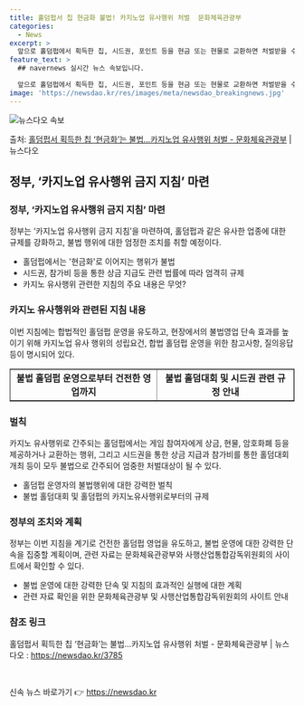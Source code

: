 ```yaml
---
title: 홀덤펍서 칩 현금화 불법! 카지노업 유사행위 처벌  문화체육관광부
categories:
  - News
excerpt: >
  앞으로 홀덤펍에서 획득한 칩, 시드권, 포인트 등을 현금 또는 현물로 교환하면 처벌받을 수 있다. 또 실명을…
feature_text: >
  ## navernews 실시간 뉴스 속보입니다.

  앞으로 홀덤펍에서 획득한 칩, 시드권, 포인트 등을 현금 또는 현물로 교환하면 처벌받을 수 있다. 또 실명을…
image: 'https://newsdao.kr/res/images/meta/newsdao_breakingnews.jpg'
---
```


![뉴스다오 속보](https://newsdao.kr/res/images/meta/newsdao_breakingnews.jpg)

<p>출처: <a href="https://newsdao.kr/3785" rel="dofollow">홀덤펍서 획득한 칩 ‘현금화’는 불법…카지노업 유사행위 처벌 - 문화체육관광부</a> | 뉴스다오</p>

<h2 data-ke-size="size26">정부, ‘카지노업 유사행위 금지 지침’ 마련</h2>
<h3>정부, ‘카지노업 유사행위 금지 지침’ 마련</h3>
<p data-ke-size="size16">정부는 ‘카지노업 유사행위 금지 지침’을 마련하여, 홀덤펍과 같은 유사한 업종에 대한 규제를 강화하고, 불법 행위에 대한 엄정한 조치를 취할 예정이다.</p>
<ul>
<li>홀덤펍에서는 '현금화'로 이어지는 행위가 불법</li>
<li>시드권, 참가비 등을 통한 상금 지급도 관련 법률에 따라 엄격히 규제</li>
<li>카지노 유사행위 관련한 지침의 주요 내용은 무엇?</li>
</ul>
<h3>카지노 유사행위와 관련된 지침 내용</h3>
<p data-ke-size="size16">이번 지침에는 합법적인 홀덤펍 운영을 유도하고, 현장에서의 불법영업 단속 효과를 높이기 위해 카지노업 유사 행위의 성립요건, 합법 홀덤펍 운영을 위한 참고사항, 질의응답 등이 명시되어 있다.</p>
<table style="width: 100%;" border="1">
<tbody>
<tr>
<td style="text-align: center; height: 17px;"><b>불법 홀덤펍 운영으로부터 건전한 영업까지</b></td>
<td style="text-align: center; height: 17px;"><b>불법 홀덤대회 및 시드권 관련 규정 안내</b></td>
</tr>
</tbody>
</table>
<h3>벌칙</h3>
<p data-ke-size="size16">카지노 유사행위로 간주되는 홀덤펍에서는 게임 참여자에게 상금, 현물, 암호화폐 등을 제공하거나 교환하는 행위, 그리고 시드권을 통한 상금 지급과 참가비를 통한 홀덤대회 개최 등이 모두 불법으로 간주되어 엄중한 처벌대상이 될 수 있다.</p>
<ul>
<li>홀덤펍 운영자의 불법행위에 대한 강력한 벌칙</li>
<li>불법 홀덤대회 및 홀덤펍의 카지노유사행위로부터의 규제</li>
</ul>
<h3>정부의 조치와 계획</h3>
<p data-ke-size="size16">정부는 이번 지침을 계기로 건전한 홀덤펍 영업을 유도하고, 불법 운영에 대한 강력한 단속을 집중할 계획이며, 관련 자료는 문화체육관광부와 사행산업통합감독위원회의 사이트에서 확인할 수 있다.</p>
<ul>
<li>불법 운영에 대한 강력한 단속 및 지침의 효과적인 실행에 대한 계획</li>
<li>관련 자료 확인을 위한 문화체육관광부 및 사행산업통합감독위원회의 사이트 안내</li>
</ul>
<h3>참조 링크</h3>
<p data-ke-size="size16">홀덤펍서 획득한 칩 ‘현금화’는 불법…카지노업 유사행위 처벌 - 문화체육관광부 | 뉴스다오 : <a href="https://newsdao.kr/3785">https://newsdao.kr/3785</a></p>
<p data-ke-size="size16">&nbsp;</p> 

신속 뉴스 바로가기 👉 <a href="https://newsdao.kr" rel="dofollow">https://newsdao.kr</a>


